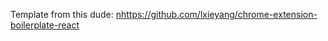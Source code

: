 Template from this dude:
[n](https://github.com/lxieyang/chrome-extension-boilerplate-react)https://github.com/lxieyang/chrome-extension-boilerplate-react

